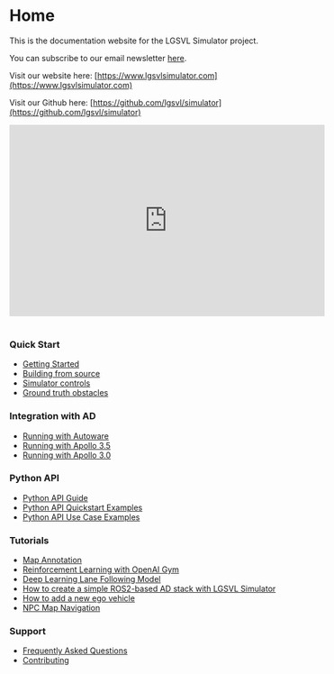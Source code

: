 # Home

This is the documentation website for the LGSVL Simulator project.

You can subscribe to our email newsletter [here](http://eepurl.com/go_1w9).

Visit our website here: [https://www.lgsvlsimulator.com](https://www.lgsvlsimulator.com)

Visit our Github here: [https://github.com/lgsvl/simulator](https://github.com/lgsvl/simulator)

<div class="video-container">
<iframe style="display:block;margin:auto;" width="560" height="340" src="https://www.youtube.com/embed/VJk8dhXnAFI" frameborder="0" allow="accelerometer; autoplay; encrypted-media; gyroscope; picture-in-picture" allowfullscreen></iframe>
</div>

<br>

### Quick Start

* [Getting Started](getting-started.md)
* [Building from source](build-instructions.md)
* [Simulator controls](keyboard-shortcuts.md)
* [Ground truth obstacles](perception-ground-truth.md)

### Integration with AD

* [Running with Autoware](autoware-instructions.md)
* [Running with Apollo 3.5](apollo3-5-instructions.md)
* [Running with Apollo 3.0](apollo-instructions.md)

### Python API

* [Python API Guide](python-api.md)
* [Python API Quickstart Examples](api-quickstart-descriptions.md)
* [Python API Use Case Examples](api-example-descriptions.md)

### Tutorials

* [Map Annotation](map-annotation.md)
* [Reinforcement Learning with OpenAI Gym](openai-gym.md)
* [Deep Learning Lane Following Model](lane-following.md)
* [How to create a simple ROS2-based AD stack with LGSVL Simulator](create-ros2-ad-stack.md)
* [How to add a new ego vehicle](add-new-ego-vehicle.md)
* [NPC Map Navigation](npc-map-navigation.md)



### Support

* [Frequently Asked Questions](faq.md)
* [Contributing](contributing.md)

